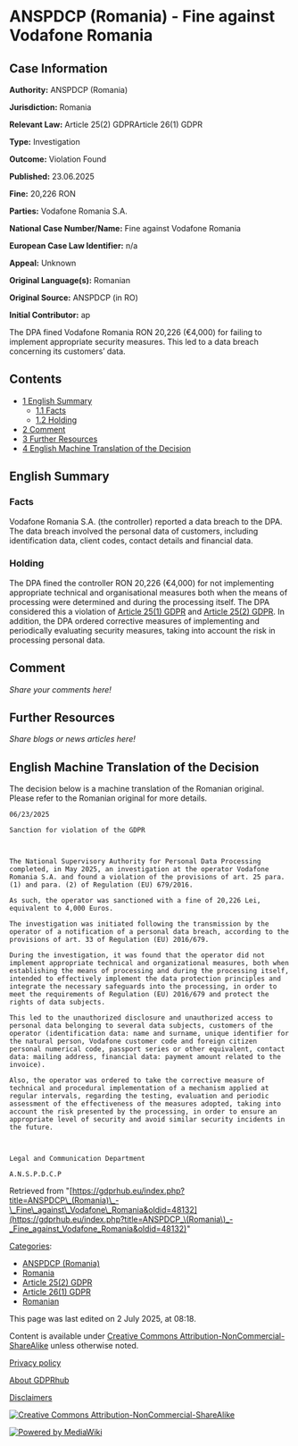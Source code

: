 # ANSPDCP (Romania) - Fine against Vodafone Romania

## Case Information

**Authority:** ANSPDCP (Romania)

**Jurisdiction:** Romania

**Relevant Law:** Article 25(2) GDPRArticle 26(1) GDPR

**Type:** Investigation

**Outcome:** Violation Found

**Published:** 23.06.2025

**Fine:** 20,226 RON

**Parties:** Vodafone Romania S.A.

**National Case Number/Name:** Fine against Vodafone Romania

**European Case Law Identifier:** n/a

**Appeal:** Unknown

**Original Language(s):** Romanian

**Original Source:** ANSPDCP (in RO)

**Initial Contributor:** ap

The DPA fined Vodafone Romania RON 20,226 (€4,000) for failing to implement appropriate security measures. This led to a data breach concerning its customers’ data.

## Contents

*   [1 English Summary](#English_Summary)
    *   [1.1 Facts](#Facts)
    *   [1.2 Holding](#Holding)
*   [2 Comment](#Comment)
*   [3 Further Resources](#Further_Resources)
*   [4 English Machine Translation of the Decision](#English_Machine_Translation_of_the_Decision)

## English Summary

### Facts

Vodafone Romania S.A. (the controller) reported a data breach to the DPA. The data breach involved the personal data of customers, including identification data, client codes, contact details and financial data.

### Holding

The DPA fined the controller RON 20,226 (€4,000) for not implementing appropriate technical and organisational measures both when the means of processing were determined and during the processing itself. The DPA considered this a violation of [Article 25(1) GDPR](/index.php?title=Article_25_GDPR#1 "Article 25 GDPR") and [Article 25(2) GDPR](/index.php?title=Article_25_GDPR#2 "Article 25 GDPR"). In addition, the DPA ordered corrective measures of implementing and periodically evaluating security measures, taking into account the risk in processing personal data.

## Comment

_Share your comments here!_

## Further Resources

_Share blogs or news articles here!_

## English Machine Translation of the Decision

The decision below is a machine translation of the Romanian original. Please refer to the Romanian original for more details.

```
06/23/2025

Sanction for violation of the GDPR

 

The National Supervisory Authority for Personal Data Processing completed, in May 2025, an investigation at the operator Vodafone Romania S.A. and found a violation of the provisions of art. 25 para. (1) and para. (2) of Regulation (EU) 679/2016.

As such, the operator was sanctioned with a fine of 20,226 Lei, equivalent to 4,000 Euros.

The investigation was initiated following the transmission by the operator of a notification of a personal data breach, according to the provisions of art. 33 of Regulation (EU) 2016/679.

During the investigation, it was found that the operator did not implement appropriate technical and organizational measures, both when establishing the means of processing and during the processing itself, intended to effectively implement the data protection principles and integrate the necessary safeguards into the processing, in order to meet the requirements of Regulation (EU) 2016/679 and protect the rights of data subjects.

This led to the unauthorized disclosure and unauthorized access to personal data belonging to several data subjects, customers of the operator (identification data: name and surname, unique identifier for the natural person, Vodafone customer code and foreign citizen personal numerical code, passport series or other equivalent, contact data: mailing address, financial data: payment amount related to the invoice).

Also, the operator was ordered to take the corrective measure of technical and procedural implementation of a mechanism applied at regular intervals, regarding the testing, evaluation and periodic assessment of the effectiveness of the measures adopted, taking into account the risk presented by the processing, in order to ensure an appropriate level of security and avoid similar security incidents in the future.

 

Legal and Communication Department

A.N.S.P.D.C.P

```

Retrieved from "[https://gdprhub.eu/index.php?title=ANSPDCP\_(Romania)\_-\_Fine\_against\_Vodafone\_Romania&oldid=48132](https://gdprhub.eu/index.php?title=ANSPDCP_\(Romania\)_-_Fine_against_Vodafone_Romania&oldid=48132)"

[Categories](/index.php?title=Special:Categories "Special:Categories"):

*   [ANSPDCP (Romania)](/index.php?title=Category:ANSPDCP_\(Romania\) "Category:ANSPDCP (Romania)")
*   [Romania](/index.php?title=Category:Romania "Category:Romania")
*   [Article 25(2) GDPR](/index.php?title=Category:Article_25\(2\)_GDPR "Category:Article 25(2) GDPR")
*   [Article 26(1) GDPR](/index.php?title=Category:Article_26\(1\)_GDPR "Category:Article 26(1) GDPR")
*   [Romanian](/index.php?title=Category:Romanian "Category:Romanian")

This page was last edited on 2 July 2025, at 08:18.

Content is available under [Creative Commons Attribution-NonCommercial-ShareAlike](https://creativecommons.org/licenses/by-nc-sa/4.0/) unless otherwise noted.

[Privacy policy](/index.php?title=GDPRhub:Privacy_policy)

[About GDPRhub](/index.php?title=GDPRhub:About)

[Disclaimers](/index.php?title=GDPRhub:General_disclaimer)

[![Creative Commons Attribution-NonCommercial-ShareAlike](/resources/assets/licenses/cc-by-nc-sa.png)](https://creativecommons.org/licenses/by-nc-sa/4.0/)

[![Powered by MediaWiki](/resources/assets/poweredby_mediawiki_88x31.png)](https://www.mediawiki.org/)